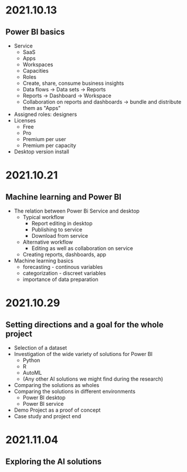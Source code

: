 # 2021.10.13

## Power BI basics

- Service
  - SaaS
  - Apps
  - Workspaces
  - Capacities
  - Roles
  - Create, share, consume business insights
  - Data flows -> Data sets -> Reports
  - Reports -> Dashboard -> Workspace
  - Collaboration on reports and dashboards -> bundle and distribute them as "Apps"
- Assigned roles: designers
- Licenses
  - Free
  - Pro
  - Premium per user
  - Premium per capacity
- Desktop version install

# 2021.10.21

## Machine learning and Power BI

- The relation between Power Bi Service and desktop
  - Typical workflow
    - Report editing in desktop
    - Publishing to service
    - Download from service
  - Alternative workflow
    - Editing as well as collaboration on service
  - Creating reports, dashboards, app
- Machine learning basics
  - forecasting - continous variables
  - categorization - discreet variables
  - importance of data preparation

# 2021.10.29

## Setting directions and a goal for the whole project

- Selection of a dataset
- Investigation of the wide variety of solutions for Power BI
  - Python
  - R
  - AutoML
  - (Any other AI solutions we might find during the research)
- Comparing the solutions as wholes
- Comparing the solutions in different environments
  - Power BI desktop
  - Power BI service
- Demo Project as a proof of concept
- Case study and project end

# 2021.11.04

## Exploring the AI solutions
